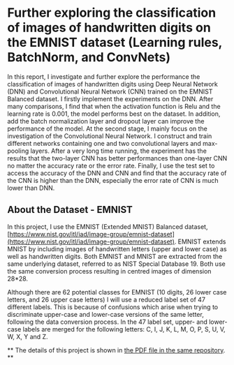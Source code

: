 # Further exploring the classification of images of handwritten digits on the EMNIST dataset (Learning rules, BatchNorm, and ConvNets)
In this report, I investigate and further explore the performance the classification of images of handwritten digits using Deep Neural Network (DNN) and Convolutional Neural Network (CNN) trained on the EMNIST Balanced dataset. I firstly implement the experiments on the DNN. After many comparisons, I find that when the activation function is Relu and the learning rate is 0.001, the model performs best on the dataset. In addition, add the batch normalization layer and dropout layer can improve the performance of the model. At the second stage, I mainly focus on the investigation of the Convolutional Neural Network. I construct and train different networks containing one and two convolutional layers and max-pooling layers. After a very long time running, the experiment has the results that the two-layer CNN has better performances than one-layer CNN no matter the accuracy rate or the error rate. Finally, I use the test set to access the accuracy of the DNN and CNN and find that the accuracy rate of the CNN is higher than the DNN, especially the error rate of CNN is much lower than DNN.

## About the Dataset - EMNIST
In this project, I use the EMNIST (Extended MNIST) Balanced dataset, [https://www.nist.gov/itl/iad/image-group/emnist-dataset](https://www.nist.gov/itl/iad/image-group/emnist-dataset). EMNIST extends MNIST by including images of handwritten
letters (upper and lower case) as well as handwritten digits. Both EMNIST and MNIST are extracted from
the same underlying dataset, referred to as NIST Special Database 19. Both use the same conversion process
resulting in centred images of dimension 28*28.

Although there are 62 potential classes for EMNIST (10 digits, 26 lower case letters, and 26 upper case letters)
I will use a reduced label set of 47 different labels. This is because of confusions which arise when trying to
discriminate upper-case and lower-case versions of the same letter, following the data conversion process. In the
47 label set, upper- and lower-case labels are merged for the following letters: C, I, J, K, L, M, O, P, S, U, V, W,
X, Y and Z.

** The details of this project is shown in [the PDF file in the same repository](https://github.com/Mandy001/LR_BatchNorm_ConvNets/blob/master/Further%20exploring%20the%20classification%20of%20images%20of%20handwritten%20digits.pdf). **
